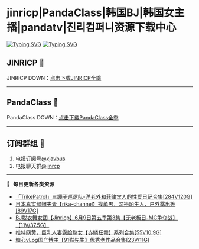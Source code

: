 # jinricp|PandaClass|韩国BJ|韩国女主播|pandatv|진리컴퍼니资源下载中心   
[![Typing SVG](https://readme-typing-svg.herokuapp.com?font=Fira+Code&pause=1000&center=true&vCenter=true&random=true&width=435&lines=所有链接都需要翻墙访问)](https://jinri-cp.neocities.org/free.html)
[![Typing SVG](https://readme-typing-svg.herokuapp.com?font=Fira+Code&pause=1000&center=true&vCenter=true&random=true&width=435&lines=点击进入福利资源下载中心)](https://pandaclass.neocities.org/)
## JINRICP 👋   
JINRICP DOWN：[点击下载JINRICP全季](https://mypikpak.com/s/VODz7HXQoqcX0UrvaXfDtFoPo1)
****
## PandaClass 💯   
PandaClass DOWN：[点击下载PandaClass全季](https://mypikpak.com/s/VOKOTZkoEnkyvCnELVSquM97o1)   
****
## 订阅群组 🔞
1. 电报订阅号[@xjavbus](https://t.me/xjavbus)
2. 电报聊天群[@jinrcp](https://t.me/jinrcp)
**** 
📕 &nbsp;**每日更新各类资源**
<!-- BLOG-POST-LIST:START -->
- [「TrikePatrol」三蹦子巡逻队-洋老外和菲律宾人的性爱日记合集[284V120G]](https://fuli.rulel.com/408.html)
- [日本真实绿帽夫妻【rika-channel】找单男，勾搭陌生人，户外露出等[89V17G]](https://fuli.rulel.com/407.html)
- [BJ脱衣舞女团【Jinricp】6月9日第五季第3集【无老板日-MC争夺战】【11V/37.5G】](https://fuli.rulel.com/406.html)
- [推特网黄，巨乳人妻露脸熟女【赤鳞狂舞】系列合集[55V10.9G]](https://fuli.rulel.com/405.html)
- [糖心vLog国产博主【91猫先生】优秀老作品合集[23V/11G]](https://fuli.rulel.com/403.html)
<!-- BLOG-POST-LIST:END -->
